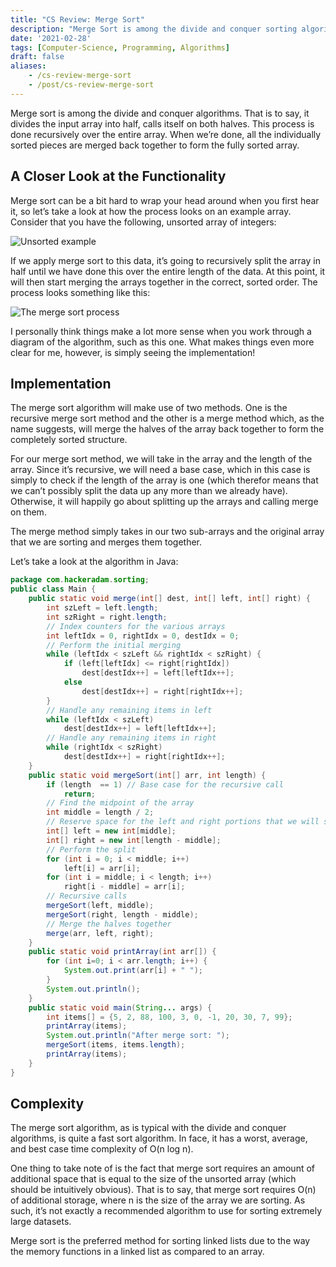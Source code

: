 ```yaml
---
title: "CS Review: Merge Sort"
description: "Merge Sort is among the divide and conquer sorting algorithms. Let's take a quick look at how it works for a bit of computer science review."
date: '2021-02-28'
tags: [Computer-Science, Programming, Algorithms]
draft: false
aliases:
    - /cs-review-merge-sort
    - /post/cs-review-merge-sort
---
```


Merge sort is among the divide and conquer algorithms. That is to say, it divides the input array into half, calls itself on both halves. This process is done recursively over the entire array. When we’re done, all the individually sorted pieces are merged back together to form the fully sorted array.

## A Closer Look at the Functionality

Merge sort can be a bit hard to wrap your head around when you first hear it, so let’s take a look at how the process looks on an example array. Consider that you have the following, unsorted array of integers:

![Unsorted example](/blog/merge-sort/MergeSort_UnsortedExample.png#center)

If we apply merge sort to this data, it’s going to recursively split the array in half until we have done this over the entire length of the data. At this point, it will then start merging the arrays together in the correct, sorted order. The process looks something like this:

![The merge sort process](/blog/merge-sort/MergeSortCallStack.png#center)

I personally think things make a lot more sense when you work through a diagram of the algorithm, such as this one. What makes things even more clear for me, however, is simply seeing the implementation!

## Implementation

The merge sort algorithm will make use of two methods. One is the recursive merge sort method and the other is a merge method which, as the name suggests, will merge the halves of the array back together to form the completely sorted structure.

For our merge sort method, we will take in the array and the length of the array. Since it’s recursive, we will need a base case, which in this case is simply to check if the length of the array is one (which therefor means that we can’t possibly split the data up any more than we already have). Otherwise, it will happily go about splitting up the arrays and calling merge on them.

The merge method simply takes in our two sub-arrays and the original array that we are sorting and merges them together.

Let’s take a look at the algorithm in Java:

```java
package com.hackeradam.sorting;
public class Main {
    public static void merge(int[] dest, int[] left, int[] right) {
        int szLeft = left.length;
        int szRight = right.length;
        // Index counters for the various arrays
        int leftIdx = 0, rightIdx = 0, destIdx = 0;
        // Perform the initial merging
        while (leftIdx < szLeft && rightIdx < szRight) {
            if (left[leftIdx] <= right[rightIdx])
                dest[destIdx++] = left[leftIdx++];
            else
                dest[destIdx++] = right[rightIdx++];
        }
        // Handle any remaining items in left
        while (leftIdx < szLeft)
            dest[destIdx++] = left[leftIdx++];
        // Handle any remaining items in right
        while (rightIdx < szRight)
            dest[destIdx++] = right[rightIdx++];
    }
    public static void mergeSort(int[] arr, int length) {
        if (length  == 1) // Base case for the recursive call
            return;
        // Find the midpoint of the array
        int middle = length / 2;
        // Reserve space for the left and right portions that we will split out
        int[] left = new int[middle];
        int[] right = new int[length - middle];
        // Perform the split
        for (int i = 0; i < middle; i++)
            left[i] = arr[i];
        for (int i = middle; i < length; i++)
            right[i - middle] = arr[i];
        // Recursive calls
        mergeSort(left, middle);
        mergeSort(right, length - middle);
        // Merge the halves together
        merge(arr, left, right);
    }
    public static void printArray(int arr[]) {
        for (int i=0; i < arr.length; i++) {
            System.out.print(arr[i] + " ");
        }
        System.out.println();
    }
    public static void main(String... args) {
        int items[] = {5, 2, 88, 100, 3, 0, -1, 20, 30, 7, 99};
        printArray(items);
        System.out.println("After merge sort: ");
        mergeSort(items, items.length);
        printArray(items);
    }
}
```

## Complexity 

The merge sort algorithm, as is typical with the divide and conquer algorithms, is quite a fast sort algorithm. In face, it has a worst, average, and best case time complexity of O(n log n).

One thing to take note of is the fact that merge sort requires an amount of additional space that is equal to the size of the unsorted array (which should be intuitively obvious). That is to say, that merge sort requires O(n) of additional storage, where n is the size of the array we are sorting. As such, it’s not exactly a recommended algorithm to use for sorting extremely large datasets.

Merge sort is the preferred method for sorting linked lists due to the way the memory functions in a linked list as compared to an array.